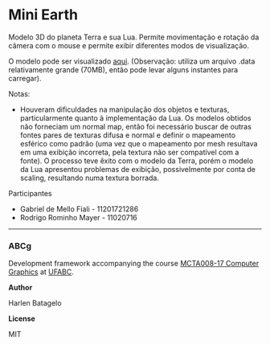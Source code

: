 # Mini Earth
Modelo 3D do planeta Terra e sua Lua. Permite movimentação e rotação da câmera com o mouse e permite exibir diferentes modos de visualização.

O modelo pode ser visualizado <a href="https://fiali1.github.io/cg_entrega3/miniEarth/">aqui</a>. (Observação: utiliza um arquivo .data relativamente grande (70MB), então pode levar alguns instantes para carregar).

Notas:
* Houveram dificuldades na manipulação dos objetos e texturas, particularmente quanto à implementação da Lua. Os modelos obtidos não forneciam um normal map, então foi necessário buscar de outras fontes pares de texturas difusa e normal e definir o mapeamento esférico como padrão (uma vez que o mapeamento por mesh resultava em uma exibição incorreta, pela textura não ser compatível com a fonte). O processo teve êxito com o modelo da Terra, porém o modelo da Lua apresentou problemas de exibição, possivelmente por conta de scaling, resultando numa textura borrada.

Participantes
* Gabriel de Mello Fiali - 11201721286
* Rodrigo Rominho Mayer - 11020716

<hr></hr>

### ABCg
Development framework accompanying the course [MCTA008-17 Computer Graphics](http://professor.ufabc.edu.br/~harlen.batagelo/cg/) at [UFABC](https://www.ufabc.edu.br/).

<b>Author</b>

Harlen Batagelo

<b>License</b>

MIT
